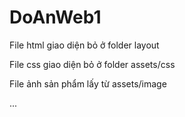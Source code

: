 # DoAnWeb1

File html giao diện bỏ ở folder layout

File css giao diện bỏ ở folder assets/css

File ảnh sản phẩm lấy từ assets/image


...